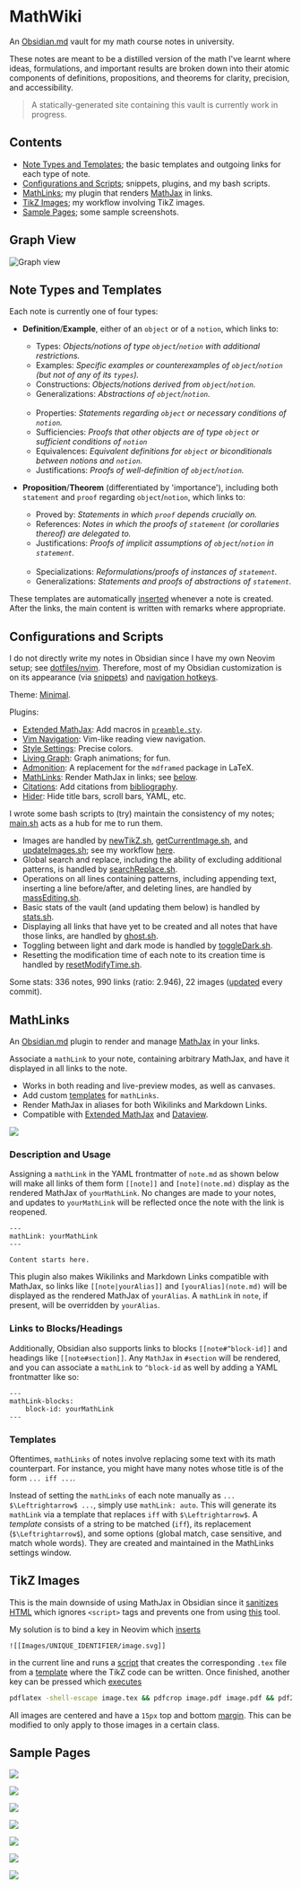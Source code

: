# MathWiki

An [Obsidian.md](https://obsidian.md) vault for my math course notes in university.

These notes are meant to be a distilled version of the math I've learnt where ideas, formulations, and important results are broken down into their atomic components of definitions, propositions, and theorems for clarity, precision, and accessibility.

> A statically-generated site containing this vault is currently work in progress.

## Contents
* [Note Types and Templates](https://github.com/zhaoshenzhai/MathWiki#pencil2-note-types-and-templates); the basic templates and outgoing links for each type of note.
* [Configurations and Scripts](https://github.com/zhaoshenzhai/MathWiki#gear-configurations-and-scripts); snippets, plugins, and my bash scripts.
* [MathLinks](https://github.com/zhaoshenzhai/MathWiki#symbols-mathlinks); my plugin that renders [MathJax](https://www.mathjax.org/) in links.
* [TikZ Images](https://github.com/zhaoshenzhai/MathWiki#art-tikz-images); my workflow involving TikZ images.
* [Sample Pages](https://github.com/zhaoshenzhai/MathWiki#page_with_curl-sample-pages); some sample screenshots.

## Graph View

![Graph view](https://raw.githubusercontent.com/zhaoshenzhai/MathWiki/master/.github/graph_view.png)

## Note Types and Templates

Each note is currently one of four types:

* **Definition**/**Example**, either of an `object` or of a `notion`, which links to:
    * Types: _Objects/notions of type `object`/`notion` with additional restrictions._
    * Examples: _Specific examples or counterexamples of `object`/`notion` (but not of any of its `types`)._
    * Constructions: _Objects/notions derived from `object`/`notion`._
    * Generalizations: _Abstractions of `object`/`notion`._<br/><br/>
    * Properties: _Statements regarding `object` or necessary conditions of `notion`._
    * Sufficiencies: _Proofs that other objects are of type `object` or sufficient conditions of `notion`_
    * Equivalences: _Equivalent definitions for `object` or biconditionals between notions and `notion`._
    * Justifications: _Proofs of well-definition of `object`/`notion`._

* **Proposition**/**Theorem** (differentiated by 'importance'), including both `statement` and `proof` regarding `object`/`notion`, which links to:
    * Proved by: _Statements in which `proof` depends crucially on._
    * References: _Notes in which the proofs of `statement` (or corollaries thereof) are delegated to._
    * Justifications: _Proofs of implicit assumptions of `object`/`notion` in `statement`._<br/><br/>
    * Specializations: _Reformulations/proofs of instances of `statement`._
    * Generalizations: _Statements and proofs of abstractions of `statement`._

These templates are automatically [inserted][templatesInsert] whenever a note is created. After the links, the main content is written with remarks where appropriate.

## Configurations and Scripts

I do not directly write my notes in Obsidian since I have my own Neovim setup; see [dotfiles/nvim](https://github.com/zhaoshenzhai/dotfiles/tree/master/config/nvim). Therefore, most of my Obsidian customization is on its appearance (via [snippets](.obsidian/snippets/)) and [navigation hotkeys](.obsidian/hotkeys.json).

Theme: [Minimal](https://github.com/kepano/obsidian-minimal).

Plugins:
* [Extended MathJax](https://github.com/xldenis/obsidian-latex): Add macros in [`preamble.sty`](preamble.sty).
* [Vim Navigation](https://github.com/kometenstaub/obsidian-vim-reading-view-navigation): Vim-like reading view navigation.
* [Style Settings](https://github.com/mgmeyers/obsidian-style-settings): Precise colors.
* [Living Graph](https://github.com/geoffreysflaminglasersword/obsidian-living-graph): Graph animations; for fun.
* [Admonition](https://github.com/valentine195/obsidian-admonition): A replacement for the `mdframed` package in LaTeX.
* [MathLinks](https://github.com/zhaoshenzhai/obsidian-mathlinks): Render MathJax in links; see [below](https://github.com/zhaoshenzhai/MathWiki#symbols-mathlinks).
* [Citations](https://github.com/hans/obsidian-citation-plugin): Add citations from [bibliography](https://github.com/zhaoshenzhai/MathWiki/blob/master/bibliography.bib).
* [Hider](https://github.com/kepano/obsidian-hider): Hide title bars, scroll bars, YAML, etc.

I wrote some bash scripts to (try) maintain the consistency of my notes; [main.sh](https://github.com/zhaoshenzhai/MathWiki/blob/master/.scripts/main.sh) acts as a hub for me to run them.
* Images are handled by [newTikZ.sh](https://github.com/zhaoshenzhai/MathWiki/blob/master/.scripts/newTikZ.sh), [getCurrentImage.sh](https://github.com/zhaoshenzhai/MathWiki/blob/master/.scripts/getCurrentImage.sh), and [updateImages.sh](https://github.com/zhaoshenzhai/MathWiki/blob/master/.scripts/updateImages.sh); see my workflow [here](https://github.com/zhaoshenzhai/MathWiki#art-tikz-images).
* Global search and replace, including the ability of excluding additional patterns, is handled by [searchReplace.sh](https://github.com/zhaoshenzhai/MathWiki/blob/master/.scripts/searchReplace.sh).
* Operations on all lines containing patterns, including appending text, inserting a line before/after, and deleting lines, are handled by [massEditing.sh](https://github.com/zhaoshenzhai/MathWiki/blob/master/.scripts/massEditing.sh).
* Basic stats of the vault (and updating them below) is handled by [stats.sh](https://github.com/zhaoshenzhai/MathWiki/blob/master/.scripts/stats.sh).
* Displaying all links that have yet to be created and all notes that have those links, are handled by [ghost.sh](https://github.com/zhaoshenzhai/MathWiki/blob/master/.scripts/ghost.sh).
* Toggling between light and dark mode is handled by [toggleDark.sh](https://github.com/zhaoshenzhai/MathWiki/blob/master/.scripts/toggleDark.sh).
* Resetting the modification time of each note to its creation time is handled by [resetModifyTime.sh](https://github.com/zhaoshenzhai/MathWiki/blob/master/.scripts/resetModifyTime.sh).

Some stats: 336 notes, 990 links (ratio: 2.946), 22 images ([updated](https://github.com/zhaoshenzhai/MathWiki/blob/master/.scripts/stats.sh) every commit).

## MathLinks

An [Obsidian.md](https://obsidian.md) plugin to render and manage [MathJax](https://www.mathjax.org/) in your links.

Associate a `mathLink` to your note, containing arbitrary MathJax, and have it displayed in all links to the note.
* Works in both reading and live-preview modes, as well as canvases.
* Add custom [templates](https://github.com/zhaoshenzhai/obsidian-mathlinks/tree/master#templates) for `mathLinks`.
* Render MathJax in aliases for both Wikilinks and Markdown Links.
* Compatible with [Extended MathJax](https://github.com/xldenis/obsidian-latex) and [Dataview](https://github.com/blacksmithgu/obsidian-dataview).

![](https://raw.githubusercontent.com/zhaoshenzhai/obsidian-mathlinks/master/.github/sample.png)

### Description and Usage

Assigning a `mathLink` in the YAML frontmatter of `note.md` as shown below will make all links of them form `[[note]]` and `[note](note.md)` display as the rendered MathJax of `yourMathLink`. No changes are made to your notes, and updates to `yourMathLink` will be reflected once the note with the link is reopened.

```
---
mathLink: yourMathLink
---

Content starts here.
```

This plugin also makes Wikilinks and Markdown Links compatible with MathJax, so links like `[[note|yourAlias]]` and `[yourAlias](note.md)` will be displayed as the rendered MathJax of `yourAlias`. A `mathLink` in `note`, if present, will be overridden by `yourAlias`.

### Links to Blocks/Headings
Additionally, Obsidian also supports links to blocks `[[note#^block-id]]` and headings like `[[note#section]]`. Any `MathJax` in `#section` will be rendered, and you can associate a `mathLink` to `^block-id` as well by adding a YAML frontmatter like so:

```
---
mathLink-blocks:
    block-id: yourMathLink
---
```

### Templates
Oftentimes, `mathLinks` of notes involve replacing some text with its math counterpart. For instance, you might have many notes whose title is of the form `... iff ...`.

Instead of setting the `mathLinks` of each note manually as `... $\Leftrightarrow$ ...`, simply use `mathLink: auto`. This will generate its `mathLink` via a template that replaces `iff` with `$\Leftrightarrow$`. A _template_ consists of a string to be matched (`iff`), its replacement (`$\Leftrightarrow$`), and some options (global match, case sensitive, and match whole words). They are created and maintained in the MathLinks settings window.

## TikZ Images

This is the main downside of using MathJax in Obsidian since it [sanitizes HTML](https://help.obsidian.md/Advanced+topics/HTML+sanitization) which ignores `<script>` tags and prevents one from using [this](https://github.com/kisonecat/tikzjax) tool.

My solution is to bind a key in Neovim which [inserts][tikzInsert]
```
![[Images/UNIQUE_IDENTIFIER/image.svg]]
```
in the current line and runs a [script](https://github.com/zhaoshenzhai/MathWiki/blob/master/.scripts/newTikZ.sh) that creates the corresponding `.tex` file from a [template](https://github.com/zhaoshenzhai/MathWiki/blob/master/imageTemplate.tex) where the TikZ code can be written. Once finished, another key can be pressed which [executes][pdfLaTeXExecute]
```bash
pdflatex -shell-escape image.tex && pdfcrop image.pdf image.pdf && pdf2svg image.pdf image.svg
```
All images are centered and have a `15px` top and bottom [margin](https://github.com/zhaoshenzhai/MathWiki/blob/master/.obsidian/snippets/imageMargins.css). This can be modified to only apply to those images in a certain class.

## Sample Pages

![](https://raw.githubusercontent.com/zhaoshenzhai/MathWiki/master/.github/sample_pages/Structure%20Theorem.png)

![](https://raw.githubusercontent.com/zhaoshenzhai/MathWiki/master/.github/sample_pages/Completeness%20Theorem.png)

![](https://raw.githubusercontent.com/zhaoshenzhai/MathWiki/master/.github/sample_pages/Lebesgue-Radon-Nikodym.png)

![](https://raw.githubusercontent.com/zhaoshenzhai/MathWiki/master/.github/sample_pages/Galois%20Correspondence.png)

![](https://raw.githubusercontent.com/zhaoshenzhai/MathWiki/master/.github/sample_pages/Hardy-Littlewood%20Maximal%20Theorem.png)

![](https://raw.githubusercontent.com/zhaoshenzhai/MathWiki/master/.github/sample_pages/Measure%20Space.png)

![](https://raw.githubusercontent.com/zhaoshenzhai/MathWiki/master/.github/sample_pages/Topological%20Space.png)

[templatesInsert]: https://github.com/zhaoshenzhai/dotfiles/blob/master/config/nvim/UltiSnips/markdown.snippets#L126
[tikzInsert]: https://github.com/zhaoshenzhai/dotfiles/blob/master/config/nvim/config/fileTypeDefaults.vim#L9
[pdfLaTeXExecute]: https://github.com/zhaoshenzhai/dotfiles/blob/master/config/nvim/config/fileTypeDefaults.vim#L19
